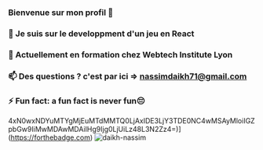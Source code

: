 ### Bienvenue sur mon profil  👋
### 🔭 Je suis sur le developpment d'un jeu en React
### 🌱 Actuellement en formation chez Webtech Institute Lyon
### 📫 Des questions ? c'est par ici => nassimdaikh71@gmail.com
### ⚡ Fun fact: a fun fact is never fun😔
<!--
**elkofy/elkofy** is a ✨ _special_ ✨ repository because its `README.md` (this file) appears on your GitHub profile.

Here are some ideas to get you started:


### 🌱 Actuellement en formation à l'IUT2 de Grenoble
### 📫 c'est ici que ça se passe : nassimdaikh71@gmail.com
###⚡ Fun fact: a fun fact is never fun 
-->
4xN0wxNDYuMTYgMjEuMTdMMTQ0LjAxIDE3LjY3TDE0NC4wMSAyMloiIGZpbGw9IiMwMDAwMDAiIHg9Ijg0LjUiLz48L3N2Zz4=)](https://forthebadge.com)
![daikh-nassim](https://user-images.githubusercontent.com/46243642/185389841-420212d8-7bc7-46ed-969d-ae267d359e2c.svg)
